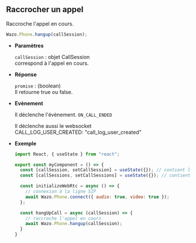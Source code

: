 ## Raccrocher un appel

Raccroche l'appel en cours.

```js
Wazo.Phone.hangup(callSession);
```

<div class="useless-tab-container">

- **Paramètres**

  `callSession` : objet CallSession  
  correspond à l'appel en cours.

- **Réponse**

  `promise` : (boolean)  
  Il retourne true ou false.

- **Evènement**

  Il déclenche l'évènement.
  `ON_CALL_ENDED`

  Il déclenche aussi le websocket  
  CALL_LOG_USER_CREATED: "call_log_user_created"

- **Exemple**

  ```js
  import React, { useState } from "react";

  export const myComponent = () => {
    const [callSession, setCallSession] = useState({}); // contient l'appel actif
    const [callSessions, setCallSessions] = useState({}); // contient l'ensemble des appels (en cours et disponible)

    const initializeWebRtc = async () => {
      // connexion à la ligne SIP
      await Wazo.Phone.connect({ audio: true, video: true });
    };

    const hangUpCall = async (callSession) => {
      // raccroche l'appel en cours
      await Wazo.Phone.hangup(callSession);
    }
  }
  ```

</div>
